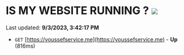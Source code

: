 # IS MY WEBSITE RUNNING ? [![](https://img.shields.io/static/v1?label=Sponsor&message=%E2%9D%A4&logo=GitHub&color=%23fe8e86)](https://github.com/sponsors/<username>)

Last updated: **9/3/2023, 3:42:17 PM**

- `GET` [https://youssefservice.me](https://youssefservice.me) - **Up** (816ms)
